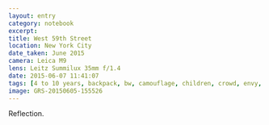 ```yaml
--- 
layout: entry
category: notebook
excerpt:
title: West 59th Street
location: New York City
date_taken: June 2015
camera: Leica M9
lens: Leitz Summilux 35mm f/1.4
date: 2015-06-07 11:41:07
tags: [4 to 10 years, backpack, bw, camouflage, children, crowd, envy, girls, jewish cap, kids, parents, sidewalk, street]
image: GRS-20150605-155526
---
```

Reflection.